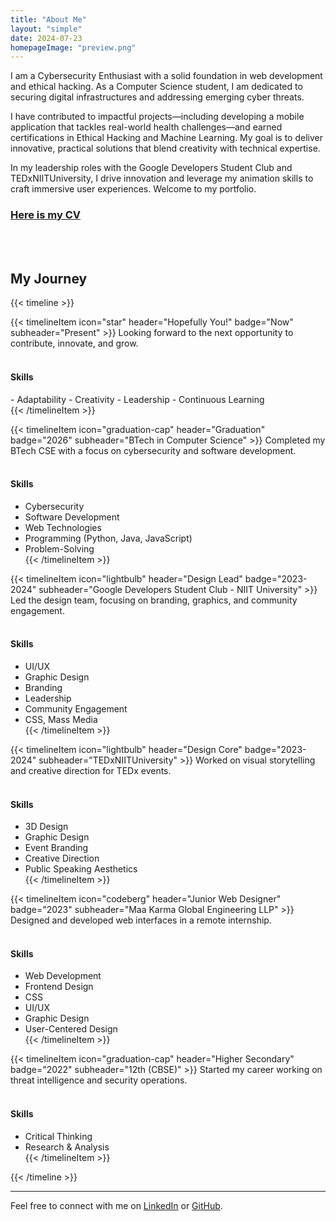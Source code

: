 ```yaml
---
title: "About Me"
layout: "simple"
date: 2024-07-23
homepageImage: "preview.png"
---
```


  <p class="text-xl leading-relaxed mb-6">
    I am a Cybersecurity Enthusiast with a solid foundation in web development and ethical hacking. As a Computer Science student, I am dedicated to securing digital infrastructures and addressing emerging cyber threats.
  </p>
  <p class="text-xl leading-relaxed mb-6">
    I have contributed to impactful projects—including developing a mobile application that tackles real-world health challenges—and earned certifications in Ethical Hacking and Machine Learning. My goal is to deliver innovative, practical solutions that blend creativity with technical expertise.
  </p>
  <p class="text-xl leading-relaxed">
    In my leadership roles with the Google Developers Student Club and TEDxNIITUniversity, I drive innovation and leverage my animation skills to craft immersive user experiences. Welcome to my portfolio.
  </p>

### [Here is my CV](/cv.pdf)
<br></br>
## My Journey

{{< timeline >}}

{{< timelineItem icon="star" header="Hopefully You!" badge="Now" subheader="Present" >}}
Looking forward to the next opportunity to contribute, innovate, and grow.  
<br><h4>Skills</h4> - Adaptability - Creativity - Leadership - Continuous Learning  
{{< /timelineItem >}}

{{< timelineItem icon="graduation-cap" header="Graduation" badge="2026" subheader="BTech in Computer Science" >}}
Completed my BTech CSE with a focus on cybersecurity and software development.  
<br><h4>Skills</h4>
- Cybersecurity  
- Software Development  
- Web Technologies  
- Programming (Python, Java, JavaScript)  
- Problem-Solving  
{{< /timelineItem >}}

{{< timelineItem icon="lightbulb" header="Design Lead" badge="2023-2024" subheader="Google Developers Student Club - NIIT University" >}}
Led the design team, focusing on branding, graphics, and community engagement.  
<br><h4>Skills</h4>
- UI/UX  
- Graphic Design  
- Branding  
- Leadership  
- Community Engagement  
- CSS, Mass Media  
{{< /timelineItem >}}

{{< timelineItem icon="lightbulb" header="Design Core" badge="2023-2024" subheader="TEDxNIITUniversity" >}}
Worked on visual storytelling and creative direction for TEDx events.  
<br><h4>Skills</h4>
- 3D Design  
- Graphic Design  
- Event Branding  
- Creative Direction  
- Public Speaking Aesthetics  
{{< /timelineItem >}}

{{< timelineItem icon="codeberg" header="Junior Web Designer" badge="2023" subheader="Maa Karma Global Engineering LLP" >}}
Designed and developed web interfaces in a remote internship.  
<br><h4>Skills</h4>
- Web Development  
- Frontend Design  
- CSS  
- UI/UX  
- Graphic Design  
- User-Centered Design  
{{< /timelineItem >}}

{{< timelineItem icon="graduation-cap" header="Higher Secondary" badge="2022" subheader="12th (CBSE)" >}}
Started my career working on threat intelligence and security operations.  
<br><h4>Skills</h4>  
- Critical Thinking  
- Research & Analysis  
{{< /timelineItem >}}

{{< /timeline >}}

---

Feel free to connect with me on [LinkedIn](https://linkedin.com/in/yourprofile) or [GitHub](https://github.com/Cryio).
